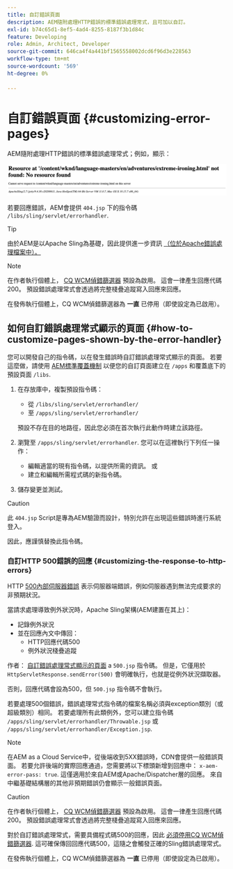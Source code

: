 ```yaml
---
title: 自訂錯誤頁面
description: AEM隨附處理HTTP錯誤的標準錯誤處理常式，且可加以自訂。
exl-id: b74c65d1-8ef5-4ad4-8255-8187f3b1d84c
feature: Developing
role: Admin, Architect, Developer
source-git-commit: 646ca4f4a441bf1565558002dcd6f96d3e228563
workflow-type: tm+mt
source-wordcount: '569'
ht-degree: 0%

---
```


# 自訂錯誤頁面 {#customizing-error-pages}

AEM隨附處理HTTP錯誤的標準錯誤處理常式；例如，顯示：

![標準錯誤訊息](assets/error-message-standard.png)

若要回應錯誤，AEM會提供 `404.jsp` 下的指令碼 `/libs/sling/servlet/errorhandler`.

>[!TIP]
>
>由於AEM是以Apache Sling為基礎，因此提供進一步資訊 [（位於Apache錯誤處理檔案中）。](https://sling.apache.org/documentation/the-sling-engine/errorhandling.html)

>[!NOTE]
>
>在作者執行個體上， [CQ WCM偵錯篩選器](/help/implementing/deploying/configuring-osgi.md) 預設為啟用。 這會一律產生回應代碼200。 預設錯誤處理常式會透過將完整棧疊追蹤寫入回應來回應。
>
>在發佈執行個體上，CQ WCM偵錯篩選器為 **一直** 已停用（即使設定為已啟用）。

## 如何自訂錯誤處理常式顯示的頁面 {#how-to-customize-pages-shown-by-the-error-handler}

您可以開發自己的指令碼，以在發生錯誤時自訂錯誤處理常式顯示的頁面。 若要這麼做，請使用 [AEM標準覆蓋機制](/help/implementing/developing/introduction/overlays.md) 以便您的自訂頁面建立在 `/apps` 和覆蓋底下的預設頁面 `/libs`.

1. 在存放庫中，複製預設指令碼：

   * 從 `/libs/sling/servlet/errorhandler/`
   * 至 `/apps/sling/servlet/errorhandler/`

   預設不存在目的地路徑，因此您必須在首次執行此動作時建立該路徑。

1. 瀏覽至 `/apps/sling/servlet/errorhandler`. 您可以在這裡執行下列任一操作：

   * 編輯適當的現有指令碼，以提供所需的資訊。 或
   * 建立和編輯所需程式碼的新指令碼。

1. 儲存變更並測試。

>[!CAUTION]
>
>此 `404.jsp` Script是專為AEM驗證而設計，特別允許在出現這些錯誤時進行系統登入。
>
>因此，應謹慎替換此指令碼。

### 自訂HTTP 500錯誤的回應 {#customizing-the-response-to-http-errors}

HTTP [500內部伺服器錯誤](https://www.w3.org/Protocols/rfc2616/rfc2616-sec10.html) 表示伺服器端錯誤，例如伺服器遇到無法完成要求的非預期狀況。

當請求處理導致例外狀況時，Apache Sling架構(AEM建置在其上)：

* 記錄例外狀況
* 並在回應內文中傳回：
   * HTTP回應代碼500
   * 例外狀況棧疊追蹤

作者： [自訂錯誤處理常式顯示的頁面](#how-to-customize-pages-shown-by-the-error-handler) a `500.jsp` 指令碼。 但是，它僅用於 `HttpServletResponse.sendError(500)` 會明確執行，也就是從例外狀況擷取器。

否則，回應代碼會設為500，但 `500.jsp` 指令碼不會執行。

若要處理500個錯誤，錯誤處理常式指令碼的檔案名稱必須與exception類別（或超級類別）相同。 若要處理所有此類例外，您可以建立指令碼 `/apps/sling/servlet/errorhandler/Throwable.jsp` 或 `/apps/sling/servlet/errorhandler/Exception.jsp`.

>[!NOTE]
>
>在AEM as a Cloud Service中，從後端收到5XX錯誤時，CDN會提供一般錯誤頁面。 若要允許後端的實際回應通過，您需要將以下標頭新增到回應中： `x-aem-error-pass: true`.
>這僅適用於來自AEM或Apache/Dispatcher層的回應。 來自中繼基礎結構層的其他非預期錯誤仍會顯示一般錯誤頁面。

>[!CAUTION]
>
>在作者執行個體上， [CQ WCM偵錯篩選器](/help/implementing/deploying/configuring-osgi.md) 預設為啟用。 這會一律產生回應代碼200。 預設錯誤處理常式會透過將完整棧疊追蹤寫入回應來回應。
>
>對於自訂錯誤處理常式，需要具備程式碼500的回應，因此 [必須停用CQ WCM偵錯篩選器](/help/implementing/deploying/configuring-osgi.md). 這可確保傳回回應代碼500，這隨之會觸發正確的Sling錯誤處理常式。
>
>在發佈執行個體上，CQ WCM偵錯篩選器為 **一直** 已停用（即使設定為已啟用）。
